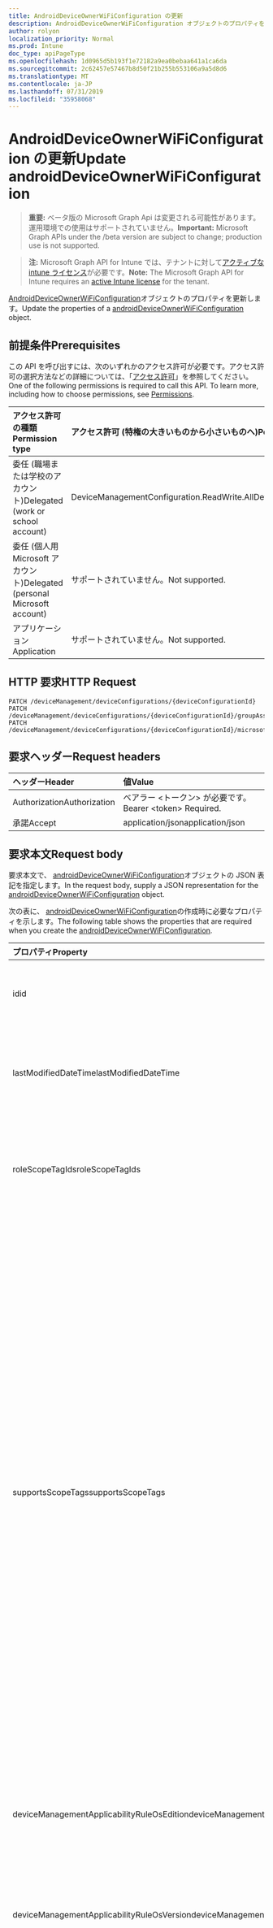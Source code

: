 ```yaml
---
title: AndroidDeviceOwnerWiFiConfiguration の更新
description: AndroidDeviceOwnerWiFiConfiguration オブジェクトのプロパティを更新します。
author: rolyon
localization_priority: Normal
ms.prod: Intune
doc_type: apiPageType
ms.openlocfilehash: 1d0965d5b193f1e72182a9ea0bebaa641a1ca6da
ms.sourcegitcommit: 2c62457e57467b8d50f21b255b553106a9a5d8d6
ms.translationtype: MT
ms.contentlocale: ja-JP
ms.lasthandoff: 07/31/2019
ms.locfileid: "35958068"
---
```

# <a name="update-androiddeviceownerwificonfiguration"></a><span data-ttu-id="1f9ef-103">AndroidDeviceOwnerWiFiConfiguration の更新</span><span class="sxs-lookup"><span data-stu-id="1f9ef-103">Update androidDeviceOwnerWiFiConfiguration</span></span>

> <span data-ttu-id="1f9ef-104">**重要:** ベータ版の Microsoft Graph Api は変更される可能性があります。運用環境での使用はサポートされていません。</span><span class="sxs-lookup"><span data-stu-id="1f9ef-104">**Important:** Microsoft Graph APIs under the /beta version are subject to change; production use is not supported.</span></span>

> <span data-ttu-id="1f9ef-105">**注:** Microsoft Graph API for Intune では、テナントに対して[アクティブな intune ライセンス](https://go.microsoft.com/fwlink/?linkid=839381)が必要です。</span><span class="sxs-lookup"><span data-stu-id="1f9ef-105">**Note:** The Microsoft Graph API for Intune requires an [active Intune license](https://go.microsoft.com/fwlink/?linkid=839381) for the tenant.</span></span>

<span data-ttu-id="1f9ef-106">[AndroidDeviceOwnerWiFiConfiguration](../resources/intune-deviceconfig-androiddeviceownerwificonfiguration.md)オブジェクトのプロパティを更新します。</span><span class="sxs-lookup"><span data-stu-id="1f9ef-106">Update the properties of a [androidDeviceOwnerWiFiConfiguration](../resources/intune-deviceconfig-androiddeviceownerwificonfiguration.md) object.</span></span>

## <a name="prerequisites"></a><span data-ttu-id="1f9ef-107">前提条件</span><span class="sxs-lookup"><span data-stu-id="1f9ef-107">Prerequisites</span></span>
<span data-ttu-id="1f9ef-p101">この API を呼び出すには、次のいずれかのアクセス許可が必要です。アクセス許可の選択方法などの詳細については、「[アクセス許可](/graph/permissions-reference)」を参照してください。</span><span class="sxs-lookup"><span data-stu-id="1f9ef-p101">One of the following permissions is required to call this API. To learn more, including how to choose permissions, see [Permissions](/graph/permissions-reference).</span></span>

|<span data-ttu-id="1f9ef-110">アクセス許可の種類</span><span class="sxs-lookup"><span data-stu-id="1f9ef-110">Permission type</span></span>|<span data-ttu-id="1f9ef-111">アクセス許可 (特権の大きいものから小さいものへ)</span><span class="sxs-lookup"><span data-stu-id="1f9ef-111">Permissions (from most to least privileged)</span></span>|
|:---|:---|
|<span data-ttu-id="1f9ef-112">委任 (職場または学校のアカウント)</span><span class="sxs-lookup"><span data-stu-id="1f9ef-112">Delegated (work or school account)</span></span>|<span data-ttu-id="1f9ef-113">DeviceManagementConfiguration.ReadWrite.All</span><span class="sxs-lookup"><span data-stu-id="1f9ef-113">DeviceManagementConfiguration.ReadWrite.All</span></span>|
|<span data-ttu-id="1f9ef-114">委任 (個人用 Microsoft アカウント)</span><span class="sxs-lookup"><span data-stu-id="1f9ef-114">Delegated (personal Microsoft account)</span></span>|<span data-ttu-id="1f9ef-115">サポートされていません。</span><span class="sxs-lookup"><span data-stu-id="1f9ef-115">Not supported.</span></span>|
|<span data-ttu-id="1f9ef-116">アプリケーション</span><span class="sxs-lookup"><span data-stu-id="1f9ef-116">Application</span></span>|<span data-ttu-id="1f9ef-117">サポートされていません。</span><span class="sxs-lookup"><span data-stu-id="1f9ef-117">Not supported.</span></span>|

## <a name="http-request"></a><span data-ttu-id="1f9ef-118">HTTP 要求</span><span class="sxs-lookup"><span data-stu-id="1f9ef-118">HTTP Request</span></span>
<!-- {
  "blockType": "ignored"
}
-->
``` http
PATCH /deviceManagement/deviceConfigurations/{deviceConfigurationId}
PATCH /deviceManagement/deviceConfigurations/{deviceConfigurationId}/groupAssignments/{deviceConfigurationGroupAssignmentId}/deviceConfiguration
PATCH /deviceManagement/deviceConfigurations/{deviceConfigurationId}/microsoft.graph.windowsDomainJoinConfiguration/networkAccessConfigurations/{deviceConfigurationId}
```

## <a name="request-headers"></a><span data-ttu-id="1f9ef-119">要求ヘッダー</span><span class="sxs-lookup"><span data-stu-id="1f9ef-119">Request headers</span></span>
|<span data-ttu-id="1f9ef-120">ヘッダー</span><span class="sxs-lookup"><span data-stu-id="1f9ef-120">Header</span></span>|<span data-ttu-id="1f9ef-121">値</span><span class="sxs-lookup"><span data-stu-id="1f9ef-121">Value</span></span>|
|:---|:---|
|<span data-ttu-id="1f9ef-122">Authorization</span><span class="sxs-lookup"><span data-stu-id="1f9ef-122">Authorization</span></span>|<span data-ttu-id="1f9ef-123">ベアラー &lt;トークン&gt; が必要です。</span><span class="sxs-lookup"><span data-stu-id="1f9ef-123">Bearer &lt;token&gt; Required.</span></span>|
|<span data-ttu-id="1f9ef-124">承諾</span><span class="sxs-lookup"><span data-stu-id="1f9ef-124">Accept</span></span>|<span data-ttu-id="1f9ef-125">application/json</span><span class="sxs-lookup"><span data-stu-id="1f9ef-125">application/json</span></span>|

## <a name="request-body"></a><span data-ttu-id="1f9ef-126">要求本文</span><span class="sxs-lookup"><span data-stu-id="1f9ef-126">Request body</span></span>
<span data-ttu-id="1f9ef-127">要求本文で、 [androidDeviceOwnerWiFiConfiguration](../resources/intune-deviceconfig-androiddeviceownerwificonfiguration.md)オブジェクトの JSON 表記を指定します。</span><span class="sxs-lookup"><span data-stu-id="1f9ef-127">In the request body, supply a JSON representation for the [androidDeviceOwnerWiFiConfiguration](../resources/intune-deviceconfig-androiddeviceownerwificonfiguration.md) object.</span></span>

<span data-ttu-id="1f9ef-128">次の表に、 [androidDeviceOwnerWiFiConfiguration](../resources/intune-deviceconfig-androiddeviceownerwificonfiguration.md)の作成時に必要なプロパティを示します。</span><span class="sxs-lookup"><span data-stu-id="1f9ef-128">The following table shows the properties that are required when you create the [androidDeviceOwnerWiFiConfiguration](../resources/intune-deviceconfig-androiddeviceownerwificonfiguration.md).</span></span>

|<span data-ttu-id="1f9ef-129">プロパティ</span><span class="sxs-lookup"><span data-stu-id="1f9ef-129">Property</span></span>|<span data-ttu-id="1f9ef-130">型</span><span class="sxs-lookup"><span data-stu-id="1f9ef-130">Type</span></span>|<span data-ttu-id="1f9ef-131">説明</span><span class="sxs-lookup"><span data-stu-id="1f9ef-131">Description</span></span>|
|:---|:---|:---|
|<span data-ttu-id="1f9ef-132">id</span><span class="sxs-lookup"><span data-stu-id="1f9ef-132">id</span></span>|<span data-ttu-id="1f9ef-133">文字列</span><span class="sxs-lookup"><span data-stu-id="1f9ef-133">String</span></span>|<span data-ttu-id="1f9ef-134">エンティティのキー。</span><span class="sxs-lookup"><span data-stu-id="1f9ef-134">Key of the entity.</span></span> <span data-ttu-id="1f9ef-135">[deviceConfiguration](../resources/intune-deviceconfig-deviceconfiguration.md) から継承します</span><span class="sxs-lookup"><span data-stu-id="1f9ef-135">Inherited from [deviceConfiguration](../resources/intune-deviceconfig-deviceconfiguration.md)</span></span>|
|<span data-ttu-id="1f9ef-136">lastModifiedDateTime</span><span class="sxs-lookup"><span data-stu-id="1f9ef-136">lastModifiedDateTime</span></span>|<span data-ttu-id="1f9ef-137">DateTimeOffset</span><span class="sxs-lookup"><span data-stu-id="1f9ef-137">DateTimeOffset</span></span>|<span data-ttu-id="1f9ef-138">オブジェクトの最終更新の DateTime。</span><span class="sxs-lookup"><span data-stu-id="1f9ef-138">DateTime the object was last modified.</span></span> <span data-ttu-id="1f9ef-139">[deviceConfiguration](../resources/intune-deviceconfig-deviceconfiguration.md) から継承します</span><span class="sxs-lookup"><span data-stu-id="1f9ef-139">Inherited from [deviceConfiguration](../resources/intune-deviceconfig-deviceconfiguration.md)</span></span>|
|<span data-ttu-id="1f9ef-140">roleScopeTagIds</span><span class="sxs-lookup"><span data-stu-id="1f9ef-140">roleScopeTagIds</span></span>|<span data-ttu-id="1f9ef-141">文字列コレクション</span><span class="sxs-lookup"><span data-stu-id="1f9ef-141">String collection</span></span>|<span data-ttu-id="1f9ef-142">このエンティティインスタンスの範囲タグのリスト。</span><span class="sxs-lookup"><span data-stu-id="1f9ef-142">List of Scope Tags for this Entity instance.</span></span> <span data-ttu-id="1f9ef-143">[deviceConfiguration](../resources/intune-deviceconfig-deviceconfiguration.md) から継承します</span><span class="sxs-lookup"><span data-stu-id="1f9ef-143">Inherited from [deviceConfiguration](../resources/intune-deviceconfig-deviceconfiguration.md)</span></span>|
|<span data-ttu-id="1f9ef-144">supportsScopeTags</span><span class="sxs-lookup"><span data-stu-id="1f9ef-144">supportsScopeTags</span></span>|<span data-ttu-id="1f9ef-145">Boolean</span><span class="sxs-lookup"><span data-stu-id="1f9ef-145">Boolean</span></span>|<span data-ttu-id="1f9ef-146">基になるデバイス構成がスコープタグの割り当てをサポートしているかどうかを示します。</span><span class="sxs-lookup"><span data-stu-id="1f9ef-146">Indicates whether or not the underlying Device Configuration supports the assignment of scope tags.</span></span> <span data-ttu-id="1f9ef-147">この値が false である場合、ScopeTags プロパティへの割り当ては許可されません。エンティティは、スコープを持つユーザーには表示されません。</span><span class="sxs-lookup"><span data-stu-id="1f9ef-147">Assigning to the ScopeTags property is not allowed when this value is false and entities will not be visible to scoped users.</span></span> <span data-ttu-id="1f9ef-148">これは Silverlight で作成された従来のポリシーに対して実行され、Azure ポータルでポリシーを削除して再作成することによって解決できます。</span><span class="sxs-lookup"><span data-stu-id="1f9ef-148">This occurs for Legacy policies created in Silverlight and can be resolved by deleting and recreating the policy in the Azure Portal.</span></span> <span data-ttu-id="1f9ef-149">このプロパティに値を設定するには、 SetExtrusionDirection メソッドを適用します。</span><span class="sxs-lookup"><span data-stu-id="1f9ef-149">This property is read-only.</span></span> <span data-ttu-id="1f9ef-150">[deviceConfiguration](../resources/intune-deviceconfig-deviceconfiguration.md) から継承します</span><span class="sxs-lookup"><span data-stu-id="1f9ef-150">Inherited from [deviceConfiguration](../resources/intune-deviceconfig-deviceconfiguration.md)</span></span>|
|<span data-ttu-id="1f9ef-151">deviceManagementApplicabilityRuleOsEdition</span><span class="sxs-lookup"><span data-stu-id="1f9ef-151">deviceManagementApplicabilityRuleOsEdition</span></span>|[<span data-ttu-id="1f9ef-152">deviceManagementApplicabilityRuleOsEdition</span><span class="sxs-lookup"><span data-stu-id="1f9ef-152">deviceManagementApplicabilityRuleOsEdition</span></span>](../resources/intune-deviceconfig-devicemanagementapplicabilityruleosedition.md)|<span data-ttu-id="1f9ef-153">このポリシーの OS エディションの適用。</span><span class="sxs-lookup"><span data-stu-id="1f9ef-153">The OS edition applicability for this Policy.</span></span> <span data-ttu-id="1f9ef-154">[deviceConfiguration](../resources/intune-deviceconfig-deviceconfiguration.md) から継承します</span><span class="sxs-lookup"><span data-stu-id="1f9ef-154">Inherited from [deviceConfiguration](../resources/intune-deviceconfig-deviceconfiguration.md)</span></span>|
|<span data-ttu-id="1f9ef-155">deviceManagementApplicabilityRuleOsVersion</span><span class="sxs-lookup"><span data-stu-id="1f9ef-155">deviceManagementApplicabilityRuleOsVersion</span></span>|[<span data-ttu-id="1f9ef-156">deviceManagementApplicabilityRuleOsVersion</span><span class="sxs-lookup"><span data-stu-id="1f9ef-156">deviceManagementApplicabilityRuleOsVersion</span></span>](../resources/intune-deviceconfig-devicemanagementapplicabilityruleosversion.md)|<span data-ttu-id="1f9ef-157">このポリシーの OS バージョン適用ルール。</span><span class="sxs-lookup"><span data-stu-id="1f9ef-157">The OS version applicability rule for this Policy.</span></span> <span data-ttu-id="1f9ef-158">[deviceConfiguration](../resources/intune-deviceconfig-deviceconfiguration.md) から継承します</span><span class="sxs-lookup"><span data-stu-id="1f9ef-158">Inherited from [deviceConfiguration](../resources/intune-deviceconfig-deviceconfiguration.md)</span></span>|
|<span data-ttu-id="1f9ef-159">Devicemanagementの信頼性ルール Devicemode</span><span class="sxs-lookup"><span data-stu-id="1f9ef-159">deviceManagementApplicabilityRuleDeviceMode</span></span>|[<span data-ttu-id="1f9ef-160">Devicemanagementの信頼性ルール Devicemode</span><span class="sxs-lookup"><span data-stu-id="1f9ef-160">deviceManagementApplicabilityRuleDeviceMode</span></span>](../resources/intune-deviceconfig-devicemanagementapplicabilityruledevicemode.md)|<span data-ttu-id="1f9ef-161">このポリシーのデバイスモード適用ルール。</span><span class="sxs-lookup"><span data-stu-id="1f9ef-161">The device mode applicability rule for this Policy.</span></span> <span data-ttu-id="1f9ef-162">[deviceConfiguration](../resources/intune-deviceconfig-deviceconfiguration.md) から継承します</span><span class="sxs-lookup"><span data-stu-id="1f9ef-162">Inherited from [deviceConfiguration](../resources/intune-deviceconfig-deviceconfiguration.md)</span></span>|
|<span data-ttu-id="1f9ef-163">createdDateTime</span><span class="sxs-lookup"><span data-stu-id="1f9ef-163">createdDateTime</span></span>|<span data-ttu-id="1f9ef-164">DateTimeOffset</span><span class="sxs-lookup"><span data-stu-id="1f9ef-164">DateTimeOffset</span></span>|<span data-ttu-id="1f9ef-165">オブジェクトが作成された DateTime。</span><span class="sxs-lookup"><span data-stu-id="1f9ef-165">DateTime the object was created.</span></span> <span data-ttu-id="1f9ef-166">[deviceConfiguration](../resources/intune-deviceconfig-deviceconfiguration.md) から継承します</span><span class="sxs-lookup"><span data-stu-id="1f9ef-166">Inherited from [deviceConfiguration](../resources/intune-deviceconfig-deviceconfiguration.md)</span></span>|
|<span data-ttu-id="1f9ef-167">description</span><span class="sxs-lookup"><span data-stu-id="1f9ef-167">description</span></span>|<span data-ttu-id="1f9ef-168">String</span><span class="sxs-lookup"><span data-stu-id="1f9ef-168">String</span></span>|<span data-ttu-id="1f9ef-169">管理者が指定した、デバイス構成についての説明。</span><span class="sxs-lookup"><span data-stu-id="1f9ef-169">Admin provided description of the Device Configuration.</span></span> <span data-ttu-id="1f9ef-170">[deviceConfiguration](../resources/intune-deviceconfig-deviceconfiguration.md) から継承します</span><span class="sxs-lookup"><span data-stu-id="1f9ef-170">Inherited from [deviceConfiguration](../resources/intune-deviceconfig-deviceconfiguration.md)</span></span>|
|<span data-ttu-id="1f9ef-171">displayName</span><span class="sxs-lookup"><span data-stu-id="1f9ef-171">displayName</span></span>|<span data-ttu-id="1f9ef-172">String</span><span class="sxs-lookup"><span data-stu-id="1f9ef-172">String</span></span>|<span data-ttu-id="1f9ef-173">管理者が指定した、デバイス構成の名前。</span><span class="sxs-lookup"><span data-stu-id="1f9ef-173">Admin provided name of the device configuration.</span></span> <span data-ttu-id="1f9ef-174">[deviceConfiguration](../resources/intune-deviceconfig-deviceconfiguration.md) から継承します</span><span class="sxs-lookup"><span data-stu-id="1f9ef-174">Inherited from [deviceConfiguration](../resources/intune-deviceconfig-deviceconfiguration.md)</span></span>|
|<span data-ttu-id="1f9ef-175">version</span><span class="sxs-lookup"><span data-stu-id="1f9ef-175">version</span></span>|<span data-ttu-id="1f9ef-176">Int32</span><span class="sxs-lookup"><span data-stu-id="1f9ef-176">Int32</span></span>|<span data-ttu-id="1f9ef-177">デバイス構成のバージョン。</span><span class="sxs-lookup"><span data-stu-id="1f9ef-177">Version of the device configuration.</span></span> <span data-ttu-id="1f9ef-178">[deviceConfiguration](../resources/intune-deviceconfig-deviceconfiguration.md) から継承します</span><span class="sxs-lookup"><span data-stu-id="1f9ef-178">Inherited from [deviceConfiguration](../resources/intune-deviceconfig-deviceconfiguration.md)</span></span>|
|<span data-ttu-id="1f9ef-179">networkName</span><span class="sxs-lookup"><span data-stu-id="1f9ef-179">networkName</span></span>|<span data-ttu-id="1f9ef-180">String</span><span class="sxs-lookup"><span data-stu-id="1f9ef-180">String</span></span>|<span data-ttu-id="1f9ef-181">ネットワーク名</span><span class="sxs-lookup"><span data-stu-id="1f9ef-181">Network Name</span></span>|
|<span data-ttu-id="1f9ef-182">ssid</span><span class="sxs-lookup"><span data-stu-id="1f9ef-182">ssid</span></span>|<span data-ttu-id="1f9ef-183">String</span><span class="sxs-lookup"><span data-stu-id="1f9ef-183">String</span></span>|<span data-ttu-id="1f9ef-184">これは、すべてのデバイスにブロードキャストされている Wi-fi ネットワークの名前です。</span><span class="sxs-lookup"><span data-stu-id="1f9ef-184">This is the name of the Wi-Fi network that is broadcast to all devices.</span></span>|
|<span data-ttu-id="1f9ef-185">connectAutomatically に</span><span class="sxs-lookup"><span data-stu-id="1f9ef-185">connectAutomatically</span></span>|<span data-ttu-id="1f9ef-186">Boolean</span><span class="sxs-lookup"><span data-stu-id="1f9ef-186">Boolean</span></span>|<span data-ttu-id="1f9ef-187">このネットワークが範囲内にあるときに自動的に接続します。</span><span class="sxs-lookup"><span data-stu-id="1f9ef-187">Connect automatically when this network is in range.</span></span> <span data-ttu-id="1f9ef-188">この値を true に設定すると、ユーザープロンプトがスキップされ、デバイスが Wi-fi ネットワークに自動的に接続されます。</span><span class="sxs-lookup"><span data-stu-id="1f9ef-188">Setting this to true will skip the user prompt and automatically connect the device to Wi-Fi network.</span></span>|
|<span data-ttu-id="1f9ef-189">connectWhenNetworkNameIsHidden</span><span class="sxs-lookup"><span data-stu-id="1f9ef-189">connectWhenNetworkNameIsHidden</span></span>|<span data-ttu-id="1f9ef-190">Boolean</span><span class="sxs-lookup"><span data-stu-id="1f9ef-190">Boolean</span></span>|<span data-ttu-id="1f9ef-191">このプロファイルが true に設定されている場合、デバイスは、その SSID をすべてのデバイスにブロードキャストしないネットワークに強制的に接続します。</span><span class="sxs-lookup"><span data-stu-id="1f9ef-191">When set to true, this profile forces the device to connect to a network that doesn't broadcast its SSID to all devices.</span></span>|
|<span data-ttu-id="1f9ef-192">wiFiSecurityType</span><span class="sxs-lookup"><span data-stu-id="1f9ef-192">wiFiSecurityType</span></span>|[<span data-ttu-id="1f9ef-193">androidDeviceOwnerWiFiSecurityType</span><span class="sxs-lookup"><span data-stu-id="1f9ef-193">androidDeviceOwnerWiFiSecurityType</span></span>](../resources/intune-deviceconfig-androiddeviceownerwifisecuritytype.md)|<span data-ttu-id="1f9ef-194">Wi-fi エンドポイントで EAP ベースのセキュリティの種類を使用するかどうかを示します。</span><span class="sxs-lookup"><span data-stu-id="1f9ef-194">Indicates whether Wi-Fi endpoint uses an EAP based security type.</span></span> <span data-ttu-id="1f9ef-195">使用可能な値は、`open`、`wep`、`wpaPersonal`、`wpaEnterprise` です。</span><span class="sxs-lookup"><span data-stu-id="1f9ef-195">Possible values are: `open`, `wep`, `wpaPersonal`, `wpaEnterprise`.</span></span>|
|<span data-ttu-id="1f9ef-196">preSharedKey</span><span class="sxs-lookup"><span data-stu-id="1f9ef-196">preSharedKey</span></span>|<span data-ttu-id="1f9ef-197">String</span><span class="sxs-lookup"><span data-stu-id="1f9ef-197">String</span></span>|<span data-ttu-id="1f9ef-198">これは、WPA 個人用 Wi-fi ネットワークの事前共有キーです。</span><span class="sxs-lookup"><span data-stu-id="1f9ef-198">This is the pre-shared key for WPA Personal Wi-Fi network.</span></span>|
|<span data-ttu-id="1f9ef-199">preSharedKeyIsSet</span><span class="sxs-lookup"><span data-stu-id="1f9ef-199">preSharedKeyIsSet</span></span>|<span data-ttu-id="1f9ef-200">Boolean</span><span class="sxs-lookup"><span data-stu-id="1f9ef-200">Boolean</span></span>|<span data-ttu-id="1f9ef-201">これは、WPA 個人用 Wi-fi ネットワークの事前共有キーです。</span><span class="sxs-lookup"><span data-stu-id="1f9ef-201">This is the pre-shared key for WPA Personal Wi-Fi network.</span></span>|



## <a name="response"></a><span data-ttu-id="1f9ef-202">応答</span><span class="sxs-lookup"><span data-stu-id="1f9ef-202">Response</span></span>
<span data-ttu-id="1f9ef-203">成功した場合、このメソッド`200 OK`は応答コードと、応答本文で更新された[androidDeviceOwnerWiFiConfiguration](../resources/intune-deviceconfig-androiddeviceownerwificonfiguration.md)オブジェクトを返します。</span><span class="sxs-lookup"><span data-stu-id="1f9ef-203">If successful, this method returns a `200 OK` response code and an updated [androidDeviceOwnerWiFiConfiguration](../resources/intune-deviceconfig-androiddeviceownerwificonfiguration.md) object in the response body.</span></span>

## <a name="example"></a><span data-ttu-id="1f9ef-204">例</span><span class="sxs-lookup"><span data-stu-id="1f9ef-204">Example</span></span>

### <a name="request"></a><span data-ttu-id="1f9ef-205">要求</span><span class="sxs-lookup"><span data-stu-id="1f9ef-205">Request</span></span>
<span data-ttu-id="1f9ef-206">以下は、要求の例です。</span><span class="sxs-lookup"><span data-stu-id="1f9ef-206">Here is an example of the request.</span></span>
``` http
PATCH https://graph.microsoft.com/beta/deviceManagement/deviceConfigurations/{deviceConfigurationId}
Content-type: application/json
Content-length: 1282

{
  "@odata.type": "#microsoft.graph.androidDeviceOwnerWiFiConfiguration",
  "roleScopeTagIds": [
    "Role Scope Tag Ids value"
  ],
  "supportsScopeTags": true,
  "deviceManagementApplicabilityRuleOsEdition": {
    "@odata.type": "microsoft.graph.deviceManagementApplicabilityRuleOsEdition",
    "osEditionTypes": [
      "windows10EnterpriseN"
    ],
    "name": "Name value",
    "ruleType": "exclude"
  },
  "deviceManagementApplicabilityRuleOsVersion": {
    "@odata.type": "microsoft.graph.deviceManagementApplicabilityRuleOsVersion",
    "minOSVersion": "Min OSVersion value",
    "maxOSVersion": "Max OSVersion value",
    "name": "Name value",
    "ruleType": "exclude"
  },
  "deviceManagementApplicabilityRuleDeviceMode": {
    "@odata.type": "microsoft.graph.deviceManagementApplicabilityRuleDeviceMode",
    "deviceMode": "sModeConfiguration",
    "name": "Name value",
    "ruleType": "exclude"
  },
  "description": "Description value",
  "displayName": "Display Name value",
  "version": 7,
  "networkName": "Network Name value",
  "ssid": "Ssid value",
  "connectAutomatically": true,
  "connectWhenNetworkNameIsHidden": true,
  "wiFiSecurityType": "wep",
  "preSharedKey": "Pre Shared Key value",
  "preSharedKeyIsSet": true
}
```

### <a name="response"></a><span data-ttu-id="1f9ef-207">応答</span><span class="sxs-lookup"><span data-stu-id="1f9ef-207">Response</span></span>
<span data-ttu-id="1f9ef-p115">以下は、応答の例です。注:簡潔にするために、ここに示す応答オブジェクトは切り詰められている場合があります。すべてのプロパティは実際の呼び出しから返されます。</span><span class="sxs-lookup"><span data-stu-id="1f9ef-p115">Here is an example of the response. Note: The response object shown here may be truncated for brevity. All of the properties will be returned from an actual call.</span></span>
``` http
HTTP/1.1 200 OK
Content-Type: application/json
Content-Length: 1454

{
  "@odata.type": "#microsoft.graph.androidDeviceOwnerWiFiConfiguration",
  "id": "8d25beba-beba-8d25-babe-258dbabe258d",
  "lastModifiedDateTime": "2017-01-01T00:00:35.1329464-08:00",
  "roleScopeTagIds": [
    "Role Scope Tag Ids value"
  ],
  "supportsScopeTags": true,
  "deviceManagementApplicabilityRuleOsEdition": {
    "@odata.type": "microsoft.graph.deviceManagementApplicabilityRuleOsEdition",
    "osEditionTypes": [
      "windows10EnterpriseN"
    ],
    "name": "Name value",
    "ruleType": "exclude"
  },
  "deviceManagementApplicabilityRuleOsVersion": {
    "@odata.type": "microsoft.graph.deviceManagementApplicabilityRuleOsVersion",
    "minOSVersion": "Min OSVersion value",
    "maxOSVersion": "Max OSVersion value",
    "name": "Name value",
    "ruleType": "exclude"
  },
  "deviceManagementApplicabilityRuleDeviceMode": {
    "@odata.type": "microsoft.graph.deviceManagementApplicabilityRuleDeviceMode",
    "deviceMode": "sModeConfiguration",
    "name": "Name value",
    "ruleType": "exclude"
  },
  "createdDateTime": "2017-01-01T00:02:43.5775965-08:00",
  "description": "Description value",
  "displayName": "Display Name value",
  "version": 7,
  "networkName": "Network Name value",
  "ssid": "Ssid value",
  "connectAutomatically": true,
  "connectWhenNetworkNameIsHidden": true,
  "wiFiSecurityType": "wep",
  "preSharedKey": "Pre Shared Key value",
  "preSharedKeyIsSet": true
}
```





